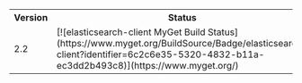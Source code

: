 <table>
    <tr>
      <th>Version</th>
      <th>Status</th>
    </tr>
    <tr>
      <td>2.2</td>
      <td>[![elasticsearch-client MyGet Build Status](https://www.myget.org/BuildSource/Badge/elasticsearch-client?identifier=6c2c6e35-5320-4832-b11a-ec3dd2b493c8)](https://www.myget.org/)</td>
    </tr>
</table>
